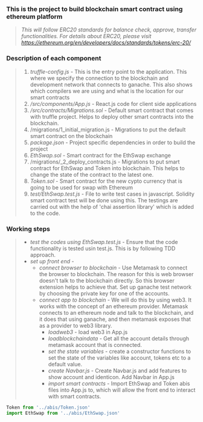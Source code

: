 ### This is the project to build blockchain smart contract using ethereum platform

> _This will follow ERC20 standards for balance check, approve, transfer functionalities. For details about ERC20, please visit https://ethereum.org/en/developers/docs/standards/tokens/erc-20/_

### Description of each component
> 1. _truffle-config.js_ - This is the entry point to the application. This where we specify the connection to the blockchain and development network that connects to ganache. This also shows which compilers we are using and what is the location for our smart     contracts
> 2. _/src/components/App.js_ - React.js code for client side applications
> 3. _/src/contracts/Migrations.sol_ -  Default smart contract that comes with truffle project. Helps to deploy other smart contracts into the blockchain. 
> 4. /migrations/1_initial_migration.js - Migrations to put the default smart contract on the blockchain
> 5. _package.json_ - Project specific dependencies in order to build the project 
> 6. _EthSwap.sol_ - Smart contract for the EthSwap exchange
> 7. /migrations/_2_deploy_contracts.js - Migrations to put smart contract for EthSwap and Token into blockchain. This helps to change the state of the contract to the latest one. 
> 8. _Token.sol_ - Smart contract for the new cypto currency that is going to be used for swap with Ethereum
> 9. _test/EthSwap.test.js_ - File to write test cases in javascript. Solidity smart contract test will be done using this. The testings are carried out with the help of 'chai assertion library' which is added to the code.

### Working steps
> - _test the codes using EthSwap.test.js_ - Ensure that the code functionality is tested usin test.js. This is by following TDD approach. 
> - _set up front end_ -
>   - _connect browser to blockchain_ - Use Metamask to connect the browser to blockchain. The reason for this is web browser doesn't talk to the blockchain directly. So this browser extension helps to achieve that. Set up ganache test network by choosing the private key for one of the accounts.
>   - _connect app to blockchain_ - We will do this by using web3. It works with the concept of an ethereum provider. Metamask connects to an ethereum node and talk to the blockchain, and it does that using ganache, and then metamask exposes that as a provider to web3 library. 
>     - _loadweb3_ - load web3 in App.js
>     - _loadblockchaindata_ - Get all the account details through metamask account that is connected.
>     - _set the state variables_ - create a constructor functions to set the state of the variables like account, tokens etc to a default value.
>     - _create Navbar.js_ - Create Navbar.js and add features to show account and identicon. Add Navbar in App.js 
>     - _import smart contracts_ - Import EthSwap and Token abis files into App.js to, which will allow the front end to interact with smart contracts. 
```Javascript 
Token from '../abis/Token.json'
import EthSwap from '../abis/EthSwap.json'
``` 
